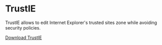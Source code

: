 # TrustIE

TrustIE allows to edit Internet Explorer's trusted sites zone while avoiding security policies.

[Download TrustIE](Files/Trustie_v1.0a.zip)
